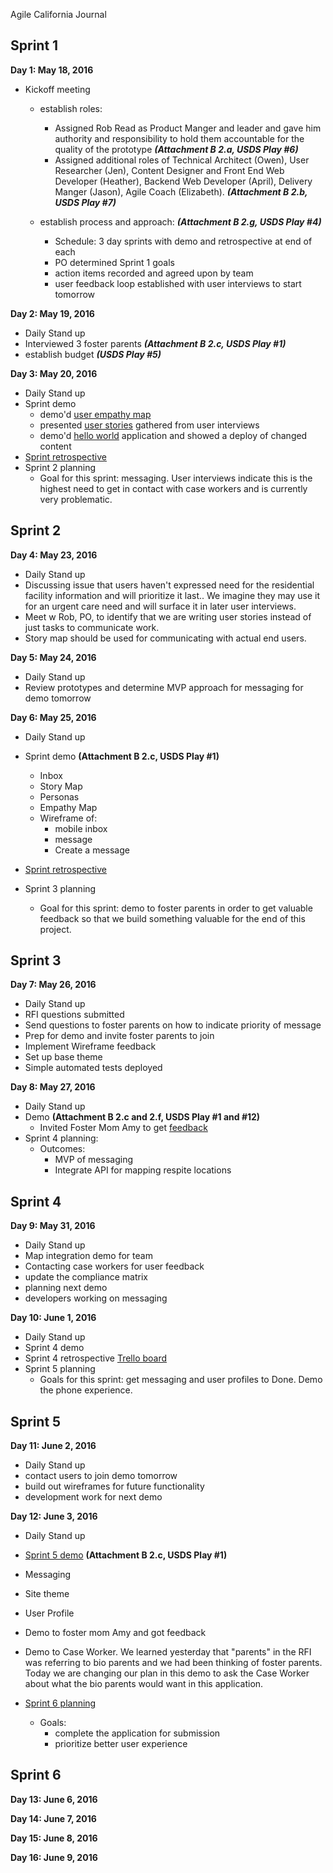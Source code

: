 Agile California Journal

Sprint 1
--------

**Day 1: May 18, 2016**

 - Kickoff meeting 
	 - establish roles:
		 - Assigned Rob Read as Product Manger and leader and gave him authority and responsibility to hold them accountable for the quality of the prototype ***(Attachment B 2.a, USDS Play #6)***
		 - Assigned additional roles of Technical Architect (Owen), User Researcher (Jen), Content Designer and Front End Web Developer (Heather), Backend Web Developer (April), Delivery Manger (Jason), Agile Coach (Elizabeth). ***(Attachment B 2.b, USDS Play #7)***

	 - establish process and approach: ***(Attachment B 2.g, USDS Play #4)***
		 - Schedule: 3 day sprints with demo and retrospective at end of each 
		 - PO determined Sprint 1 goals
		 - action items recorded and agreed upon by team
		 - user feedback loop established with user interviews to start tomorrow

**Day  2: May 19, 2016**

 - Daily Stand up
 - Interviewed 3 foster parents ***(Attachment B 2.c, USDS Play #1)***
 - establish budget ***(USDS Play #5)***

**Day  3: May 20, 2016**
 - Daily Stand up
 - Sprint demo
	 - demo'd [user empathy map](https://docs.google.com/drawings/d/1vKltBbr4q1weOuKUVA5cYhGBy_1yYy6AIhU1l_RI1_M/edit)
	 - presented [user stories](https://docs.google.com/document/d/1csq4ndL_YuYmlKHHJobWSGa3fFQEfRrcgWmAek61E0w/edit) gathered from user interviews
	 - demo'd [hello world](http://agile-ca.civicactions.com/) application and showed a deploy of changed content
 - [Sprint retrospective](https://trello.com/b/cn0AuaG3/agile-ca-sprint-1-retrospective) 
 - Sprint 2 planning
	 - Goal for this sprint: messaging. User interviews indicate this is the highest need to get in contact with case workers and is currently very problematic.

Sprint 2
--------
**Day  4: May 23, 2016**
- Daily Stand up
- Discussing issue that users haven't expressed need for the residential facility information and will prioritize it last.. We imagine they may use it for an urgent care need and will surface it in later user interviews.
- Meet w Rob, PO, to identify that we are writing user stories instead of just tasks to communicate work. 
- Story map should be used for communicating with actual end users.

**Day  5: May 24, 2016**
- Daily Stand up
- Review prototypes and determine MVP approach for messaging for demo tomorrow

**Day 6: May 25, 2016**
 - Daily Stand up
 - Sprint demo **(Attachment B 2.c, USDS Play #1)**
	 - Inbox 
	- Story Map
	- Personas
	- Empathy Map
	- Wireframe of: 
		- mobile inbox 
		- message 
		- Create a message

 - [Sprint retrospective](https://trello.com/b/UCOjNAkO/agile-ca-sprint-2-retrospective) 
 - Sprint 3 planning
	 - Goal for this sprint:  demo to foster parents in order to get valuable feedback so that we build something valuable for the end of this project.

Sprint 3
--------
**Day  7: May 26, 2016**
 - Daily Stand up
 - RFI questions submitted
 - Send questions to foster parents on how to indicate priority of message
 - Prep for demo and invite foster parents to join
 - Implement Wireframe feedback
 - Set up base theme
 - Simple automated tests deployed
 
**Day  8: May 27, 2016**
 - Daily Stand up
 - Demo **(Attachment B 2.c and 2.f, USDS Play #1 and #12)**
	 - Invited Foster Mom Amy to get [feedback](https://docs.google.com/document/d/1R78M92rW6r0MWtqPMwES3GdxIQRMXx_hZMs_XJ4cUfo/edit?ts=57487340#heading=h.74uvvfivdo17)
 - Sprint 4 planning:
	 - Outcomes:
		- MVP of messaging
		- Integrate API for mapping respite locations

Sprint 4
--------
**Day  9: May 31, 2016**
- Daily Stand up
- Map integration demo for team
- Contacting case workers for user feedback
- update the compliance matrix
- planning next demo
- developers working on messaging
		
**Day  10: June 1, 2016**
- Daily Stand up
- Sprint 4 demo
- Sprint 4 retrospective [Trello board](https://trello.com/b/TDJOeV2E/agile-ca-sprint-4-retrospective)
- Sprint 5 planning
	- Goals for this sprint: get messaging and user profiles to Done. Demo the phone experience.

Sprint 5
--------
**Day  11: June 2, 2016**
- Daily Stand up
- contact users to join demo tomorrow
- build out wireframes for future functionality
- development work for next demo

**Day  12: June 3, 2016**
- Daily Stand up
- [Sprint 5 demo](https://github.com/CivicActions/agile-california/blob/master/call-notes/sprint-5-demo.md) **(Attachment B 2.c, USDS Play #1)**
 - Messaging
 - Site theme
 - User Profile 
 
- Demo to foster mom Amy and got feedback
- Demo to Case Worker. We learned yesterday that "parents" in the RFI was referring to bio parents and we had been thinking of foster parents. Today we are changing our plan in this demo to ask the Case Worker about what the bio parents would want in this application.

- [Sprint 6 planning](https://github.com/CivicActions/agile-california/blob/master/call-notes/sprint-6-planning.md)
	- Goals:
		- complete the application for submission
		- prioritize better user experience


Sprint 6
--------
**Day  13: June 6, 2016**

**Day  14: June 7, 2016**

**Day  15: June 8, 2016**

**Day  16: June 9, 2016**
